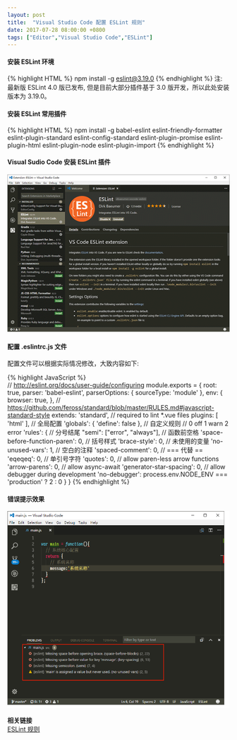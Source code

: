 ```yaml
---
layout: post
title:  "Visual Studio Code 配置 ESLint 规则"
date: 2017-07-28 08:00:00 +0800
tags: ["Editor","Visual Studio Code","ESLint"]
--- 
```


#### 安装 ESLint 环境 ####   
{% highlight HTML %}
npm install -g eslint@3.19.0
{% endhighlight %}
注: 最新版 ESLint 4.0 版已发布, 但是目前大部分插件基于 3.0 版开发，所以此处安装版本为 3.19.0。

#### 安装 ESLint 常用插件 ####  
{% highlight HTML %}
npm install -g babel-eslint eslint-friendly-formatter eslint-plugin-standard eslint-config-standard eslint-plugin-promise eslint-plugin-html eslint-plugin-node eslint-plugin-import
{% endhighlight %}

#### Visual Sudio Code 安装 ESLint 插件 #### 

![ESLint 插件](/images/2017-07-28-visual-studio-code-eslint/A.png)

#### 配置 .eslintrc.js 文件 ####  

配置文件可以根据实际情况修改，大致内容如下:

{% highlight JavaScript %}  
// http://eslint.org/docs/user-guide/configuring
module.exports = {
  root: true,
  parser: 'babel-eslint',
  parserOptions: {
    sourceType: 'module'
  },
  env: {
    browser: true,
  },
  // https://github.com/feross/standard/blob/master/RULES.md#javascript-standard-style
  extends: 'standard',
  // required to lint *.vue files
  plugins: [
    'html'
  ],
  // 全局配置
  'globals': {
    'define': false
  },
  // 自定义规则
  // 0 off 1 warn 2 error
  'rules': {
    // 分号结尾
    "semi": ["error", "always"],
    // 函数前空格
    'space-before-function-paren': 0,
    // 括号样式
    'brace-style': 0,
    // 未使用的变量
    'no-unused-vars': 1,
    // 空白的注释
    'spaced-comment': 0,
    // === 代替 ==
    'eqeqeq': 0,
    // 单引号字符
    'quotes': 0,
    // allow paren-less arrow functions
    'arrow-parens': 0,
    // allow async-await
    'generator-star-spacing': 0,
    // allow debugger during development
    'no-debugger': process.env.NODE_ENV === 'production' ? 2 : 0
  }
}
{% endhighlight %}

#### 错误提示效果 #### 

![ESLint 插件](/images/2017-07-28-visual-studio-code-eslint/B.png)

**相关链接**  
[ESLint 规则](http://eslint.org/docs/rules/)  